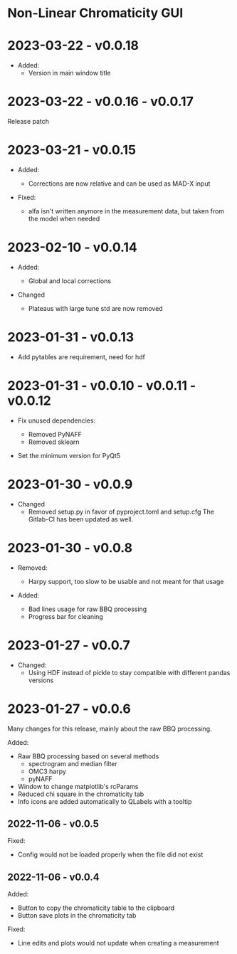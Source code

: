 # Non-Linear Chromaticity GUI

# 2023-03-22 - v0.0.18

* Added:
  * Version in main window title

# 2023-03-22 - v0.0.16 - v0.0.17

Release patch

# 2023-03-21 - v0.0.15

* Added:
  * Corrections are now relative and can be used as MAD-X input

* Fixed:
  * alfa isn't written anymore in the measurement data, but taken from the
    model when needed

# 2023-02-10 - v0.0.14

* Added:
  * Global and local corrections

* Changed
  * Plateaus with large tune std are now removed

# 2023-01-31 - v0.0.13

* Add pytables are requirement, need for hdf

# 2023-01-31 - v0.0.10 - v0.0.11 - v0.0.12

* Fix unused dependencies:
  * Removed PyNAFF
  * Removed sklearn

* Set the minimum version for PyQt5

# 2023-01-30 - v0.0.9

* Changed
  * Removed setup.py in favor of pyproject.toml and setup.cfg
    The Gitlab-CI has been updated as well.

# 2023-01-30 - v0.0.8

* Removed:
  * Harpy support, too slow to be usable and not meant for that usage

* Added:
  * Bad lines usage for raw BBQ processing
  * Progress bar for cleaning

# 2023-01-27 - v0.0.7

* Changed:
  * Using HDF instead of pickle to stay compatible with different pandas
    versions

# 2023-01-27 - v0.0.6

Many changes for this release, mainly about the raw BBQ processing.

Added:
  * Raw BBQ processing based on several methods 
    * spectrogram and median filter
    * OMC3 harpy
    * pyNAFF
  * Window to change matplotlib's rcParams
  * Reduced chi square in the chromaticity tab
  * Info icons are added automatically to QLabels with a tooltip

## 2022-11-06 - v0.0.5

Fixed:
  * Config would not be loaded properly when the file did not exist

## 2022-11-06 - v0.0.4

Added:
  * Button to copy the chromaticity table to the clipboard
  * Button save plots in the chromaticity tab

Fixed:
  * Line edits and plots would not update when creating a measurement
